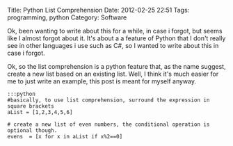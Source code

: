 Title: Python List Comprehension
Date: 2012-02-25 22:51
Tags: programming, python
Category: Software

Ok, been wanting to write about this for a while, in case i forgot, but
seems like I almost forgot about it. It's about a a feature of Python
that I don't really see in other languages i use such as C#, so I wanted
to write about this in case i forgot.

Ok, so the list comprehension is a python feature that, as the name
suggest, create a new list based on an existing list. Well, I think it's
much easier for me to just write an example, this post is meant for
myself anyway.

    :::python
    #basically, to use list comprehension, surround the expression in square brackets
    aList = [1,2,3,4,5,6]

    # create a new list of even numbers, the conditional operation is optional though.
    evens  = [x for x in aList if x%2==0]
